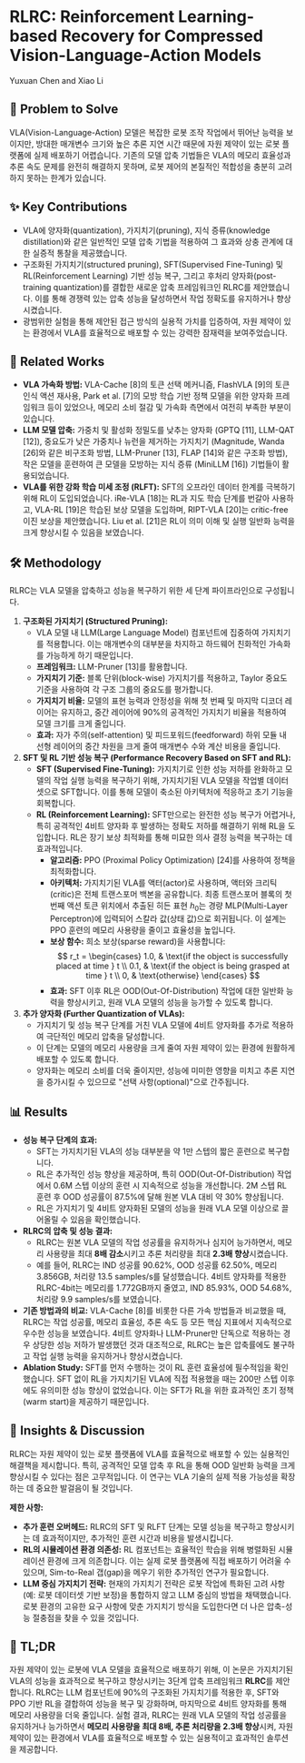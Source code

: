 # RLRC: Reinforcement Learning-based Recovery for Compressed Vision-Language-Action Models

Yuxuan Chen and Xiao Li

## 🧩 Problem to Solve

VLA(Vision-Language-Action) 모델은 복잡한 로봇 조작 작업에서 뛰어난 능력을 보이지만, 방대한 매개변수 크기와 높은 추론 지연 시간 때문에 자원 제약이 있는 로봇 플랫폼에 실제 배포하기 어렵습니다. 기존의 모델 압축 기법들은 VLA의 메모리 효율성과 추론 속도 문제를 완전히 해결하지 못하며, 로봇 제어의 본질적인 적합성을 충분히 고려하지 못하는 한계가 있습니다.

## ✨ Key Contributions

- VLA에 양자화(quantization), 가지치기(pruning), 지식 증류(knowledge distillation)와 같은 일반적인 모델 압축 기법을 적용하여 그 효과와 상충 관계에 대한 실증적 통찰을 제공했습니다.
- 구조화된 가지치기(structured pruning), SFT(Supervised Fine-Tuning) 및 RL(Reinforcement Learning) 기반 성능 복구, 그리고 후처리 양자화(post-training quantization)를 결합한 새로운 압축 프레임워크인 RLRC를 제안했습니다. 이를 통해 경쟁력 있는 압축 성능을 달성하면서 작업 정확도를 유지하거나 향상시켰습니다.
- 광범위한 실험을 통해 제안된 접근 방식의 실용적 가치를 입증하여, 자원 제약이 있는 환경에서 VLA를 효율적으로 배포할 수 있는 강력한 잠재력을 보여주었습니다.

## 📎 Related Works

- **VLA 가속화 방법:** VLA-Cache [8]의 토큰 선택 메커니즘, FlashVLA [9]의 토큰 인식 액션 재사용, Park et al. [7]의 모방 학습 기반 정책 모델을 위한 양자화 프레임워크 등이 있었으나, 메모리 소비 절감 및 가속화 측면에서 여전히 부족한 부분이 있습니다.
- **LLM 모델 압축:** 가중치 및 활성화 정밀도를 낮추는 양자화 (GPTQ [11], LLM-QAT [12]), 중요도가 낮은 가중치나 뉴런을 제거하는 가지치기 (Magnitude, Wanda [26]와 같은 비구조화 방법, LLM-Pruner [13], FLAP [14]와 같은 구조화 방법), 작은 모델을 훈련하여 큰 모델을 모방하는 지식 증류 (MiniLLM [16]) 기법들이 활용되었습니다.
- **VLA를 위한 강화 학습 미세 조정 (RLFT):** SFT의 오프라인 데이터 한계를 극복하기 위해 RL이 도입되었습니다. iRe-VLA [18]는 RL과 지도 학습 단계를 번갈아 사용하고, VLA-RL [19]은 학습된 보상 모델을 도입하며, RIPT-VLA [20]는 critic-free 이진 보상을 제안했습니다. Liu et al. [21]은 RL이 의미 이해 및 실행 일반화 능력을 크게 향상시킬 수 있음을 보였습니다.

## 🛠️ Methodology

RLRC는 VLA 모델을 압축하고 성능을 복구하기 위한 세 단계 파이프라인으로 구성됩니다.

1. **구조화된 가지치기 (Structured Pruning):**
   - VLA 모델 내 LLM(Large Language Model) 컴포넌트에 집중하여 가지치기를 적용합니다. 이는 매개변수의 대부분을 차지하고 하드웨어 친화적인 가속화를 가능하게 하기 때문입니다.
   - **프레임워크:** LLM-Pruner [13]를 활용합니다.
   - **가지치기 기준:** 블록 단위(block-wise) 가지치기를 적용하고, Taylor 중요도 기준을 사용하여 각 구조 그룹의 중요도를 평가합니다.
   - **가지치기 비율:** 모델의 표현 능력과 안정성을 위해 첫 번째 및 마지막 디코더 레이어는 유지하고, 중간 레이어에 90%의 공격적인 가지치기 비율을 적용하여 모델 크기를 크게 줄입니다.
   - **효과:** 자가 주의(self-attention) 및 피드포워드(feedforward) 하위 모듈 내 선형 레이어의 중간 차원을 크게 줄여 매개변수 수와 계산 비용을 줄입니다.
2. **SFT 및 RL 기반 성능 복구 (Performance Recovery Based on SFT and RL):**
   - **SFT (Supervised Fine-Tuning):** 가지치기로 인한 성능 저하를 완화하고 모델의 작업 실행 능력을 복구하기 위해, 가지치기된 VLA 모델을 작업별 데이터셋으로 SFT합니다. 이를 통해 모델이 축소된 아키텍처에 적응하고 초기 기능을 회복합니다.
   - **RL (Reinforcement Learning):** SFT만으로는 완전한 성능 복구가 어렵거나, 특히 공격적인 4비트 양자화 후 발생하는 정확도 저하를 해결하기 위해 RL을 도입합니다. RL은 장기 보상 최적화를 통해 미묘한 의사 결정 능력을 복구하는 데 효과적입니다.
     - **알고리즘:** PPO (Proximal Policy Optimization) [24]를 사용하여 정책을 최적화합니다.
     - **아키텍처:** 가지치기된 VLA를 액터(actor)로 사용하며, 액터와 크리틱(critic)은 전체 트랜스포머 백본을 공유합니다. 최종 트랜스포머 블록의 첫 번째 액션 토큰 위치에서 추출된 히든 표현 $h_0$는 경량 MLP(Multi-Layer Perceptron)에 입력되어 스칼라 값(상태 값)으로 회귀됩니다. 이 설계는 PPO 훈련의 메모리 사용량을 줄이고 효율성을 높입니다.
     - **보상 함수:** 희소 보상(sparse reward)을 사용합니다:
       $$ r_t = \begin{cases} 1.0, & \text{if the object is successfully placed at time } t \\ 0.1, & \text{if the object is being grasped at time } t \\ 0, & \text{otherwise} \end{cases} $$
     - **효과:** SFT 이후 RL은 OOD(Out-Of-Distribution) 작업에 대한 일반화 능력을 향상시키고, 원래 VLA 모델의 성능을 능가할 수 있도록 합니다.
3. **추가 양자화 (Further Quantization of VLAs):**
   - 가지치기 및 성능 복구 단계를 거친 VLA 모델에 4비트 양자화를 추가로 적용하여 극단적인 메모리 압축을 달성합니다.
   - 이 단계는 모델의 메모리 사용량을 크게 줄여 자원 제약이 있는 환경에 원활하게 배포할 수 있도록 합니다.
   - 양자화는 메모리 소비를 더욱 줄이지만, 성능에 미미한 영향을 미치고 추론 지연을 증가시킬 수 있으므로 "선택 사항(optional)"으로 간주됩니다.

## 📊 Results

- **성능 복구 단계의 효과:**
  - SFT는 가지치기된 VLA의 성능 대부분을 약 1만 스텝의 짧은 훈련으로 복구합니다.
  - RL은 추가적인 성능 향상을 제공하며, 특히 OOD(Out-Of-Distribution) 작업에서 0.6M 스텝 이상의 훈련 시 지속적으로 성능을 개선합니다. 2M 스텝 RL 훈련 후 OOD 성공률이 87.5%에 달해 원본 VLA 대비 약 30% 향상됩니다.
  - RL은 가지치기 및 4비트 양자화된 모델의 성능을 원래 VLA 모델 이상으로 끌어올릴 수 있음을 확인했습니다.
- **RLRC의 압축 및 성능 결과:**
  - RLRC는 원본 VLA 모델의 작업 성공률을 유지하거나 심지어 능가하면서, 메모리 사용량을 최대 **8배 감소**시키고 추론 처리량을 최대 **2.3배 향상**시켰습니다.
  - 예를 들어, RLRC는 IND 성공률 90.62%, OOD 성공률 62.50%, 메모리 3.856GB, 처리량 13.5 samples/s를 달성했습니다. 4비트 양자화를 적용한 RLRC-4bit는 메모리를 1.772GB까지 줄였고, IND 85.93%, OOD 54.68%, 처리량 9.9 samples/s를 보였습니다.
- **기존 방법과의 비교:** VLA-Cache [8]를 비롯한 다른 가속 방법들과 비교했을 때, RLRC는 작업 성공률, 메모리 효율성, 추론 속도 등 모든 핵심 지표에서 지속적으로 우수한 성능을 보였습니다. 4비트 양자화나 LLM-Pruner만 단독으로 적용하는 경우 상당한 성능 저하가 발생했던 것과 대조적으로, RLRC는 높은 압축률에도 불구하고 작업 실행 능력을 유지하거나 향상시켰습니다.
- **Ablation Study:** SFT를 먼저 수행하는 것이 RL 훈련 효율성에 필수적임을 확인했습니다. SFT 없이 RL을 가지치기된 VLA에 직접 적용했을 때는 200만 스텝 이후에도 유의미한 성능 향상이 없었습니다. 이는 SFT가 RL을 위한 효과적인 초기 정책(warm start)을 제공하기 때문입니다.

## 🧠 Insights & Discussion

RLRC는 자원 제약이 있는 로봇 플랫폼에 VLA를 효율적으로 배포할 수 있는 실용적인 해결책을 제시합니다. 특히, 공격적인 모델 압축 후 RL을 통해 OOD 일반화 능력을 크게 향상시킬 수 있다는 점은 고무적입니다. 이 연구는 VLA 기술의 실제 적용 가능성을 확장하는 데 중요한 발걸음이 될 것입니다.

**제한 사항:**

- **추가 훈련 오버헤드:** RLRC의 SFT 및 RLFT 단계는 모델 성능을 복구하고 향상시키는 데 효과적이지만, 추가적인 훈련 시간과 비용을 발생시킵니다.
- **RL의 시뮬레이션 환경 의존성:** RL 컴포넌트는 효율적인 학습을 위해 병렬화된 시뮬레이션 환경에 크게 의존합니다. 이는 실제 로봇 플랫폼에 직접 배포하기 어려울 수 있으며, Sim-to-Real 갭(gap)을 메우기 위한 추가적인 연구가 필요합니다.
- **LLM 중심 가지치기 전략:** 현재의 가지치기 전략은 로봇 작업에 특화된 고려 사항(예: 로봇 데이터셋 기반 보정)을 통합하지 않고 LLM 중심의 방법을 채택했습니다. 로봇 환경의 고유한 요구 사항에 맞춘 가지치기 방식을 도입한다면 더 나은 압축-성능 절충점을 찾을 수 있을 것입니다.

## 📌 TL;DR

자원 제약이 있는 로봇에 VLA 모델을 효율적으로 배포하기 위해, 이 논문은 가지치기된 VLA의 성능을 효과적으로 복구하고 향상시키는 3단계 압축 프레임워크 **RLRC**를 제안합니다. RLRC는 LLM 컴포넌트에 90%의 구조화된 가지치기를 적용한 후, SFT와 PPO 기반 RL을 결합하여 성능을 복구 및 강화하며, 마지막으로 4비트 양자화를 통해 메모리 사용량을 더욱 줄입니다. 실험 결과, RLRC는 원래 VLA 모델의 작업 성공률을 유지하거나 능가하면서 **메모리 사용량을 최대 8배, 추론 처리량을 2.3배 향상**시켜, 자원 제약이 있는 환경에서 VLA를 효율적으로 배포할 수 있는 실용적이고 효과적인 솔루션을 제공합니다.
